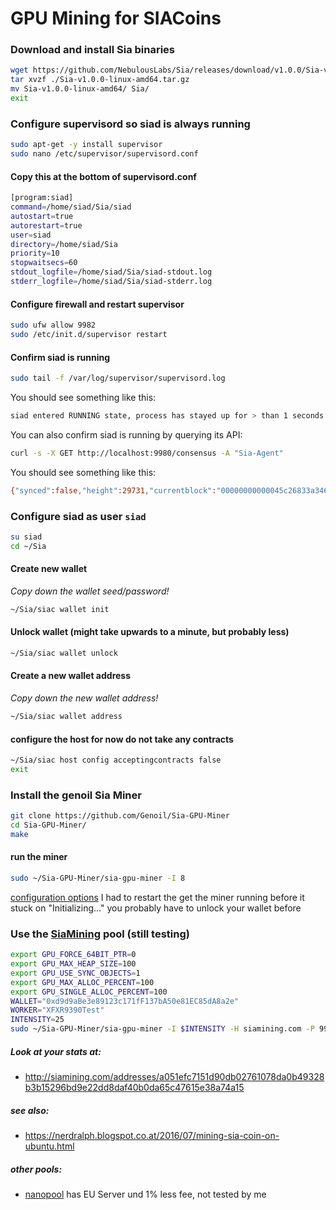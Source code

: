 # GPU Mining for SIACoins


### Download and install Sia binaries
```bash
wget https://github.com/NebulousLabs/Sia/releases/download/v1.0.0/Sia-v1.0.0-linux-amd64.tar.gz
tar xvzf ./Sia-v1.0.0-linux-amd64.tar.gz
mv Sia-v1.0.0-linux-amd64/ Sia/
exit
```

### Configure supervisord so siad is always running
```bash
sudo apt-get -y install supervisor
sudo nano /etc/supervisor/supervisord.conf
```

#### Copy this at the bottom of supervisord.conf
```bash
[program:siad]
command=/home/siad/Sia/siad
autostart=true
autorestart=true
user=siad
directory=/home/siad/Sia
priority=10
stopwaitsecs=60
stdout_logfile=/home/siad/Sia/siad-stdout.log
stderr_logfile=/home/siad/Sia/siad-stderr.log
```

#### Configure firewall and restart supervisor
```bash
sudo ufw allow 9982
sudo /etc/init.d/supervisor restart
```

#### Confirm siad is running
```bash
sudo tail -f /var/log/supervisor/supervisord.log
```

You should see something like this:
```bash
siad entered RUNNING state, process has stayed up for > than 1 seconds (startsecs)
```

You can also confirm siad is running by querying its API:
```bash
curl -s -X GET http://localhost:9980/consensus -A "Sia-Agent"
```

You should see something like this:
```bash
{"synced":false,"height":29731,"currentblock":"00000000000045c26833a3468024ab02bb8a1c9ebfe7e6214802d4e219bc5f0d","target":[0,0,0,0,0,1,137,117,99,158,187,183,52,35,143,246,125,232,33,67,117,64,219,147,103,161,85,248,122,236,204,243]}
```

### Configure siad as user `siad`
```bash
su siad
cd ~/Sia
```

#### Create new wallet
*Copy down the wallet seed/password!*
```bash
~/Sia/siac wallet init
```

#### Unlock wallet (might take upwards to a minute, but probably less)
```bash
~/Sia/siac wallet unlock
```

#### Create a new wallet address
*Copy down the new wallet address!*
```bash
~/Sia/siac wallet address
```

#### configure the host for now do not take any contracts
```bash
~/Sia/siac host config acceptingcontracts false
exit
```

### Install the genoil Sia Miner
```bash
git clone https://github.com/Genoil/Sia-GPU-Miner
cd Sia-GPU-Miner/
make
```

#### run the miner
```bash
sudo ~/Sia-GPU-Miner/sia-gpu-miner -I 8
```
[configuration options](https://github.com/Genoil/Sia-GPU-Miner#configuration)
I had to restart the get the miner running before it stuck on "Initializing..."
you probably have to unlock your wallet before

### Use the [SiaMining](http://siamining.com/) pool (still testing)
```bash
export GPU_FORCE_64BIT_PTR=0
export GPU_MAX_HEAP_SIZE=100
export GPU_USE_SYNC_OBJECTS=1
export GPU_MAX_ALLOC_PERCENT=100
export GPU_SINGLE_ALLOC_PERCENT=100
WALLET="0xd9d9aBe3e89123c171fF137bA50e81EC85dA8a2e"
WORKER="XFXR9390Test"
INTENSITY=25
sudo ~/Sia-GPU-Miner/sia-gpu-miner -I $INTENSITY -H siamining.com -P 9980 -Q "address=$WALLET&worker=$WORKER"
```

##### Look at your stats at:
- http://siamining.com/addresses/a051efc7151d90db02761078da0b49328b3b15296bd9e22dd8daf40b0da65c47615e38a74a15


##### see also:
- https://nerdralph.blogspot.co.at/2016/07/mining-sia-coin-on-ubuntu.html

##### other pools:
- [nanopool](http://sia.nanopool.org/) has EU Server und 1% less fee, not tested by me
